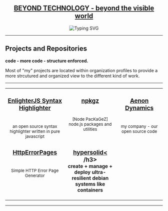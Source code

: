 <h2 align="center"><a href="https://andidittrich.com" >BEYOND TECHNOLOGY - beyond the visible world</a></h2>

<p align="center">
  <img src="https://readme-typing-svg.herokuapp.com?font=Source+Code+Pro&size=24&color=1DCB51&background=000000&center=true&vCenter=true&multiline=true&width=600&height=120&lines=Wake+Up+Neo..;Follow+the+white+rabbit.;Knock%2C+knock" alt="Typing SVG"/>
</p>

<hr>

Projects and Repositories
----------------------------------

**code - more code - structure enforced.**

Most of "my" projects are located within organization profiles to provide a more strcutured and organized view to the different kind of work. 

<hr>

<table>
  <tr>
    <td align="center" valign="top" width="288">      
        <h3><a href="https://github.com/EnlighterJS">EnlighterJS Syntax Highlighter</a></h3> 
        <br><small>an open source syntax highlighter written in pure javascript</small>
    </td>
    <td align="center" valign="top" width="288">     
        <h3><a href="https://github.com/EnlighterJS">npkgz</a></h3>      
        <br><small>[Node PacKaGeZ] node.js packages and utilities</small>
    </td>
    <td align="center" valign="top" width="288">      
        <h3><a href="https://github.com/AenonDynamics">Aenon Dynamics</a></h3> 
        <br><small>my company - our open source code</small>
    </td>   
  </tr>
  <tr>
    <td align="center" valign="top" width="288">
        <h3><a href="https://github.com/HttpErrorPages">HttpErrorPages</a></h3> 
        <br><small>Simple HTTP Error Page Generator</small>
    </td>
    <td align="center" valign="top" width="288">     
        <h3><a href="https://github.com/hypersolid-os">hypersolid<</a> /h3>      
        <br><small>create + manage + deploy ultra-resilient debian systems like containers</small>
    </td>
    <td align="center" valign="top" width="288">
    </td>   
  </tr>
</table>

<hr>